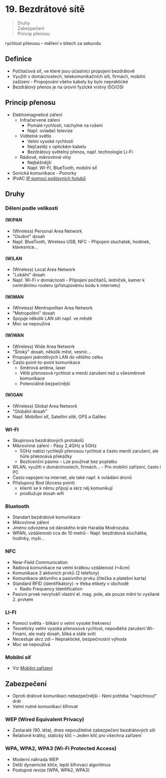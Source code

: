 # 19. Bezdrátové sítě

> Druhy \
> Zabezpečení \
> Princip přenosu

rychlost přenosu – měření v bitech za sekundu

## Definice

- Počítačová síť, ve které jsou účastníci propojeni bezdrátově
- Využití v domácnostech, telekomunikačních sítí, firmách, mobilní zažízení - Propojování všeho kabely by bylo nepraktické
- Bezdrátový přenos je na úrovní fyzické vrstvy ISO/OSI

## Princip přenosu

- Elektromagneticé záření
  - Infračervené záření
    - Pomalé rychlosti, náchylné na rušení
    - Např. ovladač televize
  - Viditelné světlo
    - Velmi vysoké rychlosti
    - Nejčastěji v optickém kabelu
    - Bezdrátový světelný přenos, např. technologie Li-Fi
  - Rádiové, mikrovlnné vlny
    - Nejběžnější
    - Např. WI-FI, BlueTooth, mobilní síť
- Sonická komunikace - Ponorky
- IPoAC [IP pomocí poštovních holubů](https://cs.wikipedia.org/wiki/IP_pomoc%C3%AD_po%C5%A1tovn%C3%ADch_holub%C5%AF)

## Druhy

### Dělení podle velikosti

#### (W)PAN

- (Wireless) Personal Area Network
- "Osobní" dosah
- Např. BlueTooth, Wireless USB, NFC - Připojení sluchátek, hodinek, klávesnice...

#### (W)LAN

- (Wireless) Local Area Network
- "Lokální" dosah
- Např. Wi-Fi v domácnosti - Připojení počítačů, ledniček, kamer k centrálnímu routeru (přístupovému bodu k internetu)

#### (W)MAN

- (Wireless) Mentropolitan Area Network
- "Metropolitní" dosah
- Spojuje několik LAN sítí např. ve městě
- Moc se nepoužívá

#### (W)WAN

- (Wireless) Wide Area Network
- "Široký" dosah, několik měst, vesnic...
- Propojení jednotlivých LAN do většího celku
- Často point-to-point komunikace
  - Směrová anténa, laser
  - Větší přenosová rychlost a menší zarušení než u všesměrové komunikace
  - Potenciálně bezpečnější

#### (W)GAN

- (Wireless) Global Area Network
- "Globální dosah"
- Např. Mobilbní síť, Satelitní sítě, GPS a Galileo

### WI-FI

- Skupinova bezdrátových protokolů
- Mikrovlnné záření - Pásy 2,4GHz a 5GHz
  - 5GHz nabízí rychlejší přenosou rychlost a často menší zarušení, ale hůře překonává překážky
  - Bezlicenční pásmo – Lze používat bez poplatku
- WLAN, využítí v domáctnostech, firmách... - Pro mobilní zařízení, často i PC
- Často napojení na internet, ale také např. k ovládání dronů
- Přístupový Bod (Access point)
	- klienti se k němu připojí a skrz něj komunikují
	- prodlužuje dosah wifi

### Bluetooth

- Standart bezdrátové komunikace
- Mikrovlnné záření
- Jméno odvozena od dánského krále Haralda Modrozuba
- WPAN, vzdálenosti cca do 10 metrů - Např. bezdrátová sluchátka, hodinky, myši...

### NFC

- Near-Field Communication
- Rádiová komunikace na velmi krátkou vzdálenost (<4cm)
- Komunikace 2 aktivních prvků (2 telefony)
- Komunikace aktivního a pasivního prvku (čtečka a platební karta)
- Standard RFID (identifikátory) -> třeba etikety v obchodě
  - Radio Frequency Identification
- Pasivní prvek nevytváří vlastní el. mag. pole, ale pouze mění to vysílané 2. prvkem

### LI-FI

- Pomocí světla - blikání o velmi vysoké frekvenci
- Teoreticky velmi vysoká přenosová rychlost, nepodléhá zarušení Wi-Finami, ale malý dosah, bliká a stále svítí
- Necestuje skrz zdi – Nepraktické, bezpečnostní výhoda
- Moc se nepoužívá

### Mobilní síť

- Viz [Mobilní zařízení](../14/_.md#mobiln%C3%AD-s%C3%ADt%C4%9B)

## Zabezpečení

- Oproti drátové komunikaci nebezpečnější - Není potřeba "napíchnout" drát
- Velmi nutné komunikaci šífrovat

### WEP (Wired Equivalent Privacy)

- Zastaralé (90. léta), dnes nepoužitelné zabezpečení bezdrátových sítí
- Relativně krátký, statický klíč – Jeden klíč pro všechna zařízení

### WPA, WPA2, WPA3 (Wi-Fi Protected Access)

- Moderní náhrada WEP
- Delší dynamické klíče, lepší šifrovací algoritmus
- Postupné revize (WPA, WPA2, WPA3)
